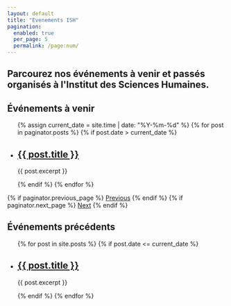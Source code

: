 ```yaml
---
layout: default
title: "Evenements ISH"
pagination:
  enabled: true
  per_page: 5
  permalink: /page:num/
---
```


## Parcourez nos événements à venir et passés organisés à l'Institut des Sciences Humaines.

## Événements à venir

<ul>
  {% assign current_date = site.time | date: "%Y-%m-%d" %}
  {% for post in paginator.posts %}
    {% if post.date > current_date %}
      <li>
        <h2><a href="{{ post.url }}">{{ post.title }}</a></h2>
        <p>{{ post.excerpt }}</p>
      </li>
    {% endif %}
  {% endfor %}
</ul>

<div class="pagination">
  {% if paginator.previous_page %}
    <a href="{{ paginator.previous_page_path }}">Previous</a>
  {% endif %}
  {% if paginator.next_page %}
    <a href="{{ paginator.next_page_path }}">Next</a>
  {% endif %}
</div>

## Événements précédents

<ul>
  {% for post in site.posts %}
    {% if post.date <= current_date %}
      <li>
        <h2><a href="{{ post.url }}">{{ post.title }}</a></h2>
        <p>{{ post.excerpt }}</p>
      </li>
    {% endif %}
  {% endfor %}
</ul>
